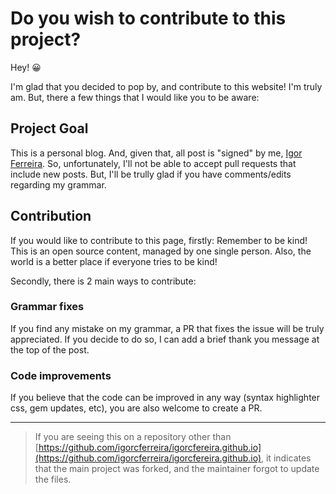 # Do you wish to contribute to this project?

Hey! 😀

I'm glad that you decided to pop by, and contribute to this website! I'm truly am. But, there a few things that I would like you to be aware:

## Project Goal

This is a personal blog. And, given that, all post is "signed" by me, [Igor Ferreira](https://github.com/igorcferreira). So, unfortunately, I'll not be able to accept pull requests that include new posts. But, I'll be trully glad if you have comments/edits regarding my grammar.

## Contribution

If you would like to contribute to this page, firstly: Remember to be kind! This is an open source content, managed by one single person. Also, the world is a better place if everyone tries to be kind!

Secondly, there is 2 main ways to contribute:

### Grammar fixes

If you find any mistake on my grammar, a PR that fixes the issue will be truly appreciated. If you decide to do so, I can add a brief thank you message at the top of the post.

### Code improvements

If you believe that the code can be improved in any way (syntax highlighter css, gem updates, etc), you are also welcome to create a PR.

---

> If you are seeing this on a repository other than [https://github.com/igorcferreira/igorcfereira.github.io](https://github.com/igorcferreira/igorcfereira.github.io), it indicates that the main project was forked, and the maintainer forgot to update the files.
